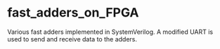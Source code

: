 # fast_adders_on_FPGA
Various fast adders implemented in SystemVerilog.
A modified UART is used to send and receive data to the adders.